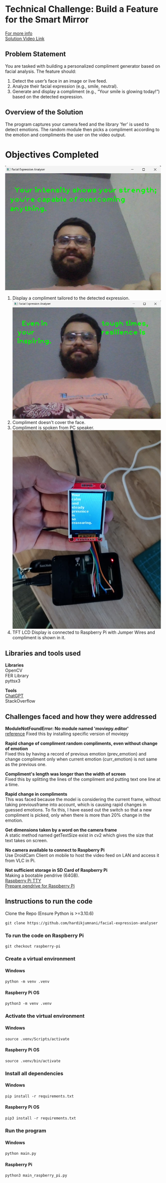 # Technical Challenge: Build a Feature for the Smart Mirror

[For more info](https://docs.google.com/document/d/1V6fS0x77ThQfvjP7TFSBcTVrIYgCKFowFTQO0VWNbeM/edit?tab=t.0#heading=h.vx7skgheux9k)  
[Solution Video Link](https://youtube.com/shorts/N-jEn22R7RQ?si=-EHcXkYQ2j1pyF4F)  

## Problem Statement
You are tasked with building a personalized compliment generator based on facial analysis. The feature should:
1. Detect the user’s face in an image or live feed.
2. Analyze their facial expression (e.g., smile, neutral).
3. Generate and display a compliment (e.g., “Your smile is glowing today!”) based on the detected expression.

## Overview of the Solution
The program captures your camera feed and the library 'fer' is used to detect emotions. The random module then picks a compliment according to the emotion and compliments the user on the video output.

# Objectives Completed  
![Compliment shown on camera](./objective_images/Compliment%20shown%20on%20cam.png)
1. Display a compliment tailored to the detected expression.
![Compliment not overlapping face](./objective_images/Compliment%20not%20overlapping%20face.png)
2. Compliment doesn't cover the face.
3. Compliment is spoken from PC speaker.
![TFT Display showing compliment](./objective_images/TFT%20Display%20showing%20compliment.jpg)
4. TFT LCD Display is connected to Raspberry Pi with Jumper Wires and compliment is shown in it.

## Libraries and tools used
**Libraries**  
OpenCV  
FER Library  
pyttsx3  

**Tools**  
[ChatGPT](https://chatgpt.com/share/67592122-6a88-8013-b563-d57f5a1af674)  
StackOverflow  


## Challenges faced and how they were addressed
**ModuleNotFoundError: No module named 'moviepy.editor'**  
[reference](https://stackoverflow.com/questions/41923492/cant-import-moviepy-editor)
Fixed this by installing specific version of moviepy

**Rapid change of compliment random compliments, even without change of emotion**  
Fixed this by having a record of previous emotion (prev_emotion) and change compliment only when current emotion (curr_emotion) is not same as the previous one.

**Compliment's length was longer than the width of screen**  
Fixed this by splitting the lines of the compliment and putting text one line at a time.

**Rapid change in compliments**  
This was faced because the model is considering the current frame, without taking previousframe into account, which is causing rapid changes in guessed emotions. To fix this, I have eased out the switch so that a new compliment is picked, only when there is more than 20% change in the emotion.

**Get dimensions taken by a word on the camera frame**  
A static method named getTextSize exist in cv2 which gives the size that text takes on screen.

**No camera available to connect to Raspberry Pi**  
Use DroidCam Client on mobile to host the video feed on LAN and access it from VLC in Pi.

**Not sufficient storage in SD Card of Raspberry Pi**  
Making a bootable pendrive (64GB).  
[Raspberry Pi TTY](https://medium.com/tech-notes-and-geek-stuff/raspberrypi-5-your-tty-desktop-computer-7e1a05e2515c)  
[Prepare pendrive for Raspberry Pi](https://ubuntu.com/tutorials/how-to-install-ubuntu-on-your-raspberry-pi#2-prepare-the-sd-card)


## Instructions to run the code
Clone the Repo (Ensure Python is >=3.10.6)
```
git clone https://github.com/hardikjumnani/facial-expression-analyser
```

### To run the code on Raspberry Pi
```
git checkout raspberry-pi
```

### Create a virtual environment
#### Windows
```
python -m venv .venv
```

#### Raspberry Pi OS
```
python3 -m venv .venv
```

### Activate the virtual environment
#### Windows
```
source .venv/Scripts/activate
```

#### Raspberry Pi OS
```
source .venv/bin/activate
```

### Install all dependencies
#### Windows
```
pip install -r requirements.txt
```

#### Raspberry Pi OS
```
pip3 install -r requirements.txt
```

### Run the program
#### Windows
```
python main.py
```

#### Raspberry Pi
```
python3 main_raspberry_pi.py
```